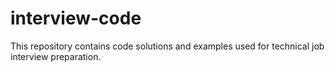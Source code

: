# interview-code

This repository contains code solutions and examples used for technical job interview preparation.
